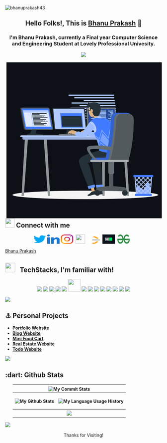 <!-- Profile View Count -->
<p align="left"> <img src="https://komarev.com/ghpvc/?username=bhanuprakash43" alt="bhanuprakash43" /> </p>

## <p align="center"> Hello Folks!, This is [**Bhanu Prakash**](https://github.com/BhanuPrakash43) :wave: </p>

<div>
<h3 align="center"> I'm Bhanu Prakash, currently a Final year Computer Science and Engineering Student at Lovely Professional Univesity. </h3>
<p align="center"> <img src="https://readme-typing-svg.herokuapp.com?font=Roboto&color=%2350CA10&size=25&center=true&vCenter=true&width=850&height=30&lines=A+dedicated+programmer.;An+enthusiastic+frontend+developer.;An+enthusiastic+backend+developer.;Passionate+about+learning+new+skills.;A+quick+learner+and+problem+solver."/>
</p>
</div>
  
<p><img align="right" src="https://raw.githubusercontent.com/SubhadeepZilong/SubhadeepZilong/main/icons/animation_500_kxa883sd.gif" alt="SubhadeepZilong" /></p>

<!-- Contact Tag -->

## <img src="https://media.giphy.com/media/iY8CRBdQXODJSCERIr/giphy.gif" height="30px" width="30px"> Connect with me

<p align="center">
<a href="https://x.com/BhanuPr078" target="blank"><img align="center" src="https://raw.githubusercontent.com/SubhadeepZilong/SubhadeepZilong/main/icons/Social/twitter.svg" height="30" width="40" /></a>
<a href="https://www.linkedin.com/in/bhanuprakash001/" target="blank"><img align="center" src="https://raw.githubusercontent.com/SubhadeepZilong/SubhadeepZilong/main/icons/Social/linked-in-alt.svg" hakraborty-b341a8191" height="30" width="40" /></a>
<a href="https://www.instagram.com/bhanuprakashh__/" target="blank"><img align="center" src="https://raw.githubusercontent.com/SubhadeepZilong/SubhadeepZilong/main/icons/Social/instagram.svg" height="30" width="40" /></a>&nbsp;
<a href="mailto:bhanu742630@gmail.com" target="blank"><img align="center" src="https://cdn-icons-png.flaticon.com/512/281/281769.png" height="30" width="30" /></a>&nbsp;
<a href="https://leetcode.com/u/BhanuPrakash777/" target="blank"><img align="center" src="https://raw.githubusercontent.com/SubhadeepZilong/SubhadeepZilong/main/icons/Social/leet-code.svg" height="30" width="40" /></a>&nbsp;
<a href="https://www.hackerrank.com/profile/BhanuPrakash77" target="blank"><img align="center" src="https://raw.githubusercontent.com/SubhadeepZilong/SubhadeepZilong/main/icons/Social/hackerrank.svg" height="30" width="40" /></a>&nbsp;
<a href="https://www.geeksforgeeks.org/user/bhanu72los/" target="blank"><img align="center" src="https://raw.githubusercontent.com/SubhadeepZilong/SubhadeepZilong/main/icons/Social/geeks-for-geeks.svg" height="30" width="40" /></a>&nbsp;
&nbsp;
          
</p>

<div class="badge-base LI-profile-badge" data-locale="en_US" data-size="medium" data-theme="dark" data-type="VERTICAL" data-vanity="mohit-varma" data-version="v1"><a class="badge-base__link LI-simple-link" href="https://www.linkedin.com/in/bhanuprakash001/">Bhanu Prakash</a></div>

## <img src = "https://media2.giphy.com/media/QssGEmpkyEOhBCb7e1/giphy.gif?cid=ecf05e47a0n3gi1bfqntqmob8g9aid1oyj2wr3ds3mg700bl&rid=giphy.gif"  height="30px"  width = 32px> &nbsp; TechStacks, I'm familiar with!

<div align="center">
  <a href="https://en.wikipedia.org/wiki/Java_(programming_language)"><img width="40" src="https://cdn.worldvectorlogo.com/logos/java-4.svg"/></a>
<a href="https://en.wikipedia.org/wiki/HTML"><img width="40" src="https://cdn-icons-png.flaticon.com/512/1216/1216733.png"/></a>
<a href="https://en.wikipedia.org/wiki/CSS"><img width="40" src="https://upload.wikimedia.org/wikipedia/commons/thumb/6/62/CSS3_logo.svg/240px-CSS3_logo.svg.png"/>
<a href="https://en.wikipedia.org/wiki/JavaScript"><img width="34.5" src="https://cdn.worldvectorlogo.com/logos/logo-javascript.svg"/></a>
<a href="https://en.wikipedia.org/wiki/React_(JavaScript_library)"><img width="40" src="https://cdn.worldvectorlogo.com/logos/react-1.svg"/></a>
<a href="https://nodejs.org/en/"><img height="40" width="40" src="https://encrypted-tbn0.gstatic.com/images?q=tbn:ANd9GcSBwzWqFVu66ck-2u_nDBgLTZbR3cNjpUCbWg&s"/></a>
<a href="https://expressjs.com/"><img width="40" src="https://encrypted-tbn0.gstatic.com/images?q=tbn:ANd9GcSnDneBGnQL7E9hZDwztRO1GfQcCj1FqRrhBw&s"/></a>
<a href="https://www.mongodb.com/"><img width="45" src="https://cdn.worldvectorlogo.com/logos/mongodb-icon-1.svg"/></a>
<a href="https://en.wikipedia.org/wiki/C%2B%2B"><img width="40" src="https://upload.wikimedia.org/wikipedia/commons/thumb/1/18/ISO_C%2B%2B_Logo.svg/1822px-ISO_C%2B%2B_Logo.svg.png"/></a>
<a href="https://tailwindcss.com/"><img width="40" src="https://encrypted-tbn0.gstatic.com/images?q=tbn:ANd9GcTSDKn3vA2YUbXzN0ZC3gALWJ08gJN-Drl15w&s"/></a>
<a href="https://en.wikipedia.org/wiki/Bootstrap_(front-end_framework)"><img width="40" src="https://raw.githubusercontent.com/gilbarbara/logos/master/logos/bootstrap.svg"/></a>
<a href="https://www.mysql.com/"><img width="55" src="https://cdn.freebiesupply.com/logos/large/2x/mysql-logo-png-transparent.png"/></a>
<a href="https://en.wikipedia.org/wiki/Git"><img width="40" src="https://upload.wikimedia.org/wikipedia/commons/thumb/3/3f/Git_icon.svg/1024px-Git_icon.svg.png"/></a>
<a href="https://en.wikipedia.org/wiki/Visual_Studio_Code"><img width="40" src="https://upload.wikimedia.org/wikipedia/commons/9/9a/Visual_Studio_Code_1.35_icon.svg"/></a>
</div>

<img src="https://user-images.githubusercontent.com/73097560/115834477-dbab4500-a447-11eb-908a-139a6edaec5c.gif"></a>

## :anchor: Personal Projects

- [**Portfolio Website**](https://github.com/BhanuPrakash43/personal_portfolio_website)
- [**Blog Website**](https://github.com/BhanuPrakash43/Blog-App)
- [**Mini Food Cart**](https://github.com/BhanuPrakash43/mini-food-cart)
- [**Real Estate Website**](https://github.com/BhanuPrakash43/Real-Estate-Website)
- [**Todo Website**](https://github.com/BhanuPrakash43/React-Todo-Website)

<img src="https://user-images.githubusercontent.com/73097560/115834477-dbab4500-a447-11eb-908a-139a6edaec5c.gif"></a>

<h2 align="left"> :dart: Github Stats </h2> 
<ul align="center">
  
  <table>
    <tr>
      <th colspan="2"  style="overflow:hidden;"><img align="center" width=70% src="https://github-readme-streak-stats.herokuapp.com/?user=BhanuPrakash43&show_icons=true&theme=radical&hide_border=true" alt="My Commit Stats" />
      </th>
    </tr>
<tr>
  <th  style="overflow:hidden;">
  <img src="https://github-readme-stats.vercel.app/api?username=BhanuPrakash43&show_icons=true&theme=radical&hide_border=true" alt="My Github Stats"/></th>
  <th  style="overflow:hidden;">
    <p><img src="https://github-readme-stats.vercel.app/api/top-langs/?username=BhanuPrakash43&show_icons=true&theme=radical&hide_border=true&layout=compact" alt="My Language Usage History"/></p></th>
</tr>
   <tr>
     <th colspan="2" style="overflow:hidden;">
       <img width=85% src="https://github-profile-summary-cards.vercel.app/api/cards/profile-details?username=BhanuPrakash&theme=radical"/>
     </th>
    </tr>
  </table>
 </ul>

<img src="https://user-images.githubusercontent.com/73097560/115834477-dbab4500-a447-11eb-908a-139a6edaec5c.gif"></a>

<p align="center">
<p align="center">Thanks for Visiting!</p>
</p>
